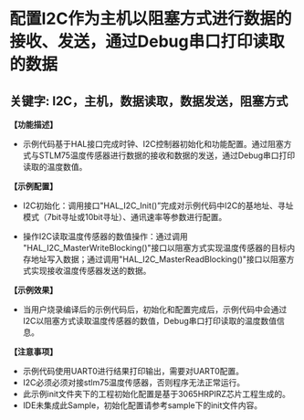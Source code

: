 # 配置I2C作为主机以阻塞方式进行数据的接收、发送，通过Debug串口打印读取的数据
## 关键字: I2C，主机，数据读取，数据发送，阻塞方式

**【功能描述】**
+ 示例代码基于HAL接口完成时钟、I2C控制器初始化和功能配置。通过阻塞方式与STLM75温度传感器进行数据的接收和数据的发送，通过Debug串口打印读取的温度数值。

**【示例配置】**

+ I2C初始化：调用接口"HAL_I2C_Init()”完成对示例代码中I2C的基地址、寻址模式（7bit寻址或10bit寻址）、通讯速率等参数进行配置。

+ 操作I2C读取温度传感器的数值操作：通过调用 "HAL_I2C_MasterWriteBlocking()"接口以阻塞方式实现温度传感器的目标内存地址写入数据；通过调用"HAL_I2C_MasterReadBlocking()"接口以阻塞方式实现接收温度传感器发送的数据。

**【示例效果】**
+ 当用户烧录编译后的示例代码后，初始化和配置完成后，示例代码中会通过I2C以阻塞方式读取温度传感器的数值，Debug串口打印读取的温度数值信息。

**【注意事项】**
+ 示例代码使用UART0进行结果打印输出，需要对UART0配置。
+ I2C必须必须对接stlm75温度传感器，否则程序无法正常运行。
+ 此示例init文件夹下的工程初始化配置是基于3065HRPIRZ芯片工程生成的。
+ IDE未集成此Sample，初始化配置请参考sample下的init文件内容。